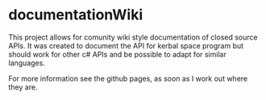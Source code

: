# documentationWiki
This project allows for comunity wiki style documentation of closed source APIs. 
It was created to document the API for kerbal space program but should work for other c# APIs
and be possible to adapt for similar languages.

For more information see the github pages, as soon as I work out where they are.
